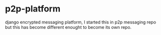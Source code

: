 # p2p-platform
django encrypted messaging platform, I started this in p2p messaging repo but this has become different enought to become its own repo.

